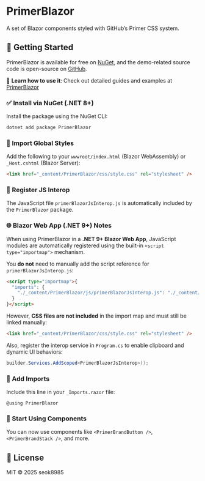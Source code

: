 # PrimerBlazor

A set of Blazor components styled with GitHub’s Primer CSS system.

## 🚀 Getting Started

PrimerBlazor is available for free on [NuGet](https://www.nuget.org/packages/PrimerBlazor), and the demo-related source code is open-source on [GitHub](https://github.com/seok8985/PrimerBlazor.Demo).

📘 **Learn how to use it**: Check out detailed guides and examples at [PrimerBlazor](https://primerblazor.com)  


### ✅ Install via NuGet (.NET 8+)

Install the package using the NuGet CLI:

```bash
dotnet add package PrimerBlazor
```

### 🎨 Import Global Styles

Add the following to your `wwwroot/index.html` (Blazor WebAssembly) or `_Host.cshtml` (Blazor Server):

```html
<link href="_content/PrimerBlazor/css/style.css" rel="stylesheet" />
```

### 🔌 Register JS Interop

The JavaScript file `primerBlazorJsInterop.js` is automatically included by the `PrimerBlazor` package.

### 🌐 Blazor Web App (.NET 9+) Notes

When using PrimerBlazor in a **.NET 9+ Blazor Web App**, JavaScript modules are automatically registered using the built-in `<script type="importmap">` mechanism.

You **do not** need to manually add the script reference for `primerBlazorJsInterop.js`:

```html
<script type="importmap">{
  "imports": {
    "./_content/PrimerBlazor/js/primerBlazorJsInterop.js": "./_content/PrimerBlazor/js/primerBlazorJsInterop.wxyz1234.js"
  }
}</script>
```

However, **CSS files are not included** in the import map and must still be linked manually:

```html
<link href="_content/PrimerBlazor/css/style.css" rel="stylesheet" />
```

Also, register the interop service in `Program.cs` to enable clipboard and dynamic UI behaviors:

```csharp
builder.Services.AddScoped<PrimerBlazorJsInterop>();
```

### 📄 Add Imports

Include this line in your `_Imports.razor` file:

```razor
@using PrimerBlazor
```

### 🧩 Start Using Components

You can now use components like `<PrimerBrandButton />`, `<PrimerBrandStack />`, and more.

## 🪪 License

MIT © 2025 seok8985
